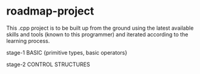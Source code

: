 # roadmap-project

This .cpp project is to be built up from the ground using the latest available skills and tools (known to this programmer) and iterated according to the learning process.

  stage-1 BASIC 
      {primitive types, basic operators}

  stage-2 CONTROL STRUCTURES
      